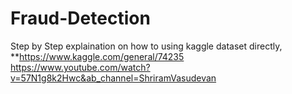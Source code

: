 # Fraud-Detection

Step by Step explaination on how to using kaggle dataset directly, 
**https://www.kaggle.com/general/74235 https://www.youtube.com/watch?v=57N1g8k2Hwc&ab_channel=ShriramVasudevan
